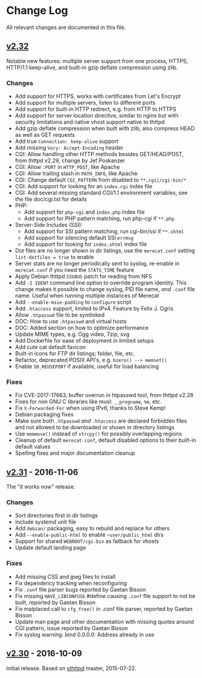 Change Log
==========

All relevant changes are documented in this file.


[v2.32][UNRELEASED]
-------------------

Notable new features: multiple server support from one process, HTTPS,
HTTP/1.1 keep-alive, and built-in gzip deflate compression using zlib.

### Changes
- Add support for HTTPS, works with certificates from Let's Encrypt
- Add support for multiple servers, listen to different ports
- Add support for built-in HTTP redirect, e.g. from HTTP to HTTPS
- Add support for server location directive, similar to nginx but with
  security limitations and native vhost support native to thttpd
- Add gzip deflate compression when built with zlib, also compress
  HEAD as well as GET requests
- Add true `Connection: keep-alive` support
- Add missing `Vary: Accept-Encoding` header
- CGI: Allow handling other HTTP methods besides GET/HEAD/POST, from
  thttpd v2.29, change by Jef Poskanzer
- CGI: Allow `:PORT` in `HTTP_POST`, like Apache
- CGI: Allow trailing slash in `PATH_INFO`, like Apache
- CGI: Change default `CGI_PATTERN` from disabled to `**.cgi|/cgi-bin/*`
- CGI: Add support for looking for an `index.cgi` index file
- CGI: Add several missing standard CGI/1.1 environment variables, see
  the file doc/cgi.txt for details
- PHP:
  - Add support for `php-cgi` and `index.php` index file
  - Add support for PHP pattern matching, run php-cgi if `**.php`
- Server-Side Includes (SSI):
  - Add support for SSI pattern matching, run cgi-bin/ssi if `**.shtml`
  - Add support for silencing default SSI `errmsg`
  - Add support for looking for `index.shtml` index file
- Dot files are no longer shown in dir listings, use the `merecat.conf`
  setting `list-dotfiles = true` to enable
- Server stats are no longer periodically sent to syslog, re-enable in
  `merecat.conf` if you need the `STATS_TIME` feature
- Apply Debian thttpd `SIGBUS` patch for reading from NFS
- Add `-I IDENT` command line option to override program identity.
  This change makes it possible to change syslog, PID file name, *and*
  `.conf` file name.  Useful when running multiple instances of Merecat
- Add `--enable-msie-padding` to `configure` script
- Add `.htaccess` support, limited to IPv4.  Feature by Felix J. Ogris
- Allow `.htpasswd` file to be symlinked
- DOC: How to use `.htpasswd` and virtual hosts
- DOC: Added section on how to optimize performance
- Update MIME types, e.g. Ogg video, 7zip, svg
- Add Dockerfile for ease of deployment in limited setups
- Add cute cat default favicon
- Built-in icons for FTP dir listings; folder, file, etc.
- Refactor, deprecated POSIX API's, e.g. `bzero() --> memset()`
- Enable `SO_REUSEPORT` if available, useful for load balancing

### Fixes
- Fix CVE-2017-17663, buffer overrun in htpasswd tool, from thttpd v2.28
- Fixes for non GNU C libraries like musl: `__progname`, `%m`, etc.
- Fix `X-Forwarded-For` when using IPv6, thanks to Steve Kemp!
- Debian packaging fixes
- Make sure both `.htpasswd` *and* `.htaccess` are declared forbidden
  files and not allowed to be downloaded or shown in directory listings
- Use `memmove()` instead of `strcpy()` for possibly overlapping regions
- Cleanup of default `merecat.conf`, default disabled options to their
  built-in default values
- Spelling fixes and major documentation cleanup


[v2.31][] - 2016-11-06
----------------------

The "it works now" release.

### Changes
- Sort directories first in dir listings
- Include systemd unit file
- Add `debian/` packaging, easy to rebuild and replace for others
- Add `--enable-public-html` to enable `~user/public_html` dirs
- Support for shared `WEBROOT/cgi-bin` as fallback for vhosts
- Update default landing page

### Fixes
- Add missing CSS and jpeg files to install
- Fix dependency tracking when reconfiguring
- Fix `.conf` file parser bugs reported by Gaetan Bisson
- Fix missing `HAVE_LIBCONFUSE` #define causing `.conf` file support to
  not be built, reported by Gaetan Bisson
- Fix malplaced call to `cfg_free()` in .conf file parser, reported by
  Gaetan Bisson
- Update man page and other documentation with missing quotes around CGI
  pattern, issue reported by Gaetan Bisson
- Fix syslog warning: bind 0.0.0.0: Address already in use


[v2.30][] - 2016-10-09
----------------------

Initial release.  Based on [sthttpd][] master, 2015-07-22.

[UNRELEASED]: https://github.com/troglobit/merecat/compare/v2.31...HEAD
[v2.32]:      https://github.com/troglobit/merecat/compare/v2.31...v2.32
[v2.31]:      https://github.com/troglobit/merecat/compare/v2.30...v2.31
[v2.30]:      https://github.com/troglobit/merecat/compare/v2.29...v2.30
[sthttpd]:    https://github.com/blueness/sthttpd/
